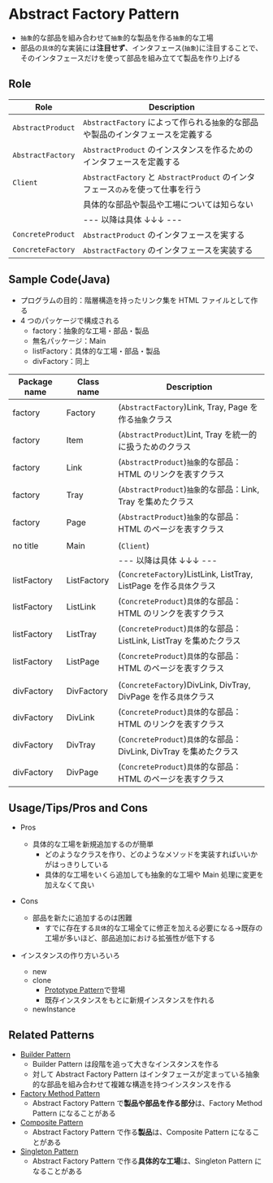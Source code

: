 # Abstract Factory Pattern

- `抽象`的な部品を組み合わせて`抽象`的な製品を作る`抽象`的な工場
- 部品の`具体`的な実装には**注目せず**、インタフェース(`抽象`)に注目することで、そのインタフェースだけを使って部品を組み立てて製品を作り上げる

## Role

| Role              | Description                                                                      |
| ----------------- | -------------------------------------------------------------------------------- |
| `AbstractProduct` | `AbstractFactory` によって作られる`抽象`的な部品や製品のインタフェースを定義する |
| `AbstractFactory` | `AbstractProduct` のインスタンスを作るためのインタフェースを定義する             |
| `Client`          | `AbstractFactory` と `AbstractProduct` のインタフェース`のみ`を使って仕事を行う  |
|                   | 具体的な部品や製品や工場については知らない                                       |
|                   | --- 以降は具体 ↓↓↓ ---                                                           |
| `ConcreteProduct` | `AbstractProduct` のインタフェースを実する                                       |
| `ConcreteFactory` | `AbstractFactory` のインタフェースを実装する                                     |

## Sample Code(Java)

- プログラムの目的：階層構造を持ったリンク集を HTML ファイルとして作る
- 4 つのパッケージで構成される
  - factory：抽象的な工場・部品・製品
  - 無名パッケージ：Main
  - listFactory：具体的な工場・部品・製品
  - divFactory：同上

| Package name | Class name  | Description                                                          |
| ------------ | ----------- | -------------------------------------------------------------------- |
| factory      | Factory     | (`AbstractFactory`)Link, Tray, Page を作る`抽象`クラス               |
| factory      | Item        | (`AbstractProduct`)Lint, Tray を統一的に扱うためのクラス             |
| factory      | Link        | (`AbstractProduct`)`抽象`的な部品：HTML のリンクを表すクラス         |
| factory      | Tray        | (`AbstractProduct`)`抽象`的な部品：Link, Tray を集めたクラス         |
| factory      | Page        | (`AbstractProduct`)`抽象`的な部品：HTML のページを表すクラス         |
|              |             |                                                                      |
| no title     | Main        | (`Client`)                                                           |
|              |             | --- 以降は具体 ↓↓↓ ---                                               |
| listFactory  | ListFactory | (`ConcreteFactory`)ListLink, ListTray, ListPage を作る`具体`クラス   |
| listFactory  | ListLink    | (`ConcreteProduct`)`具体`的な部品：HTML のリンクを表すクラス         |
| listFactory  | ListTray    | (`ConcreteProduct`)`具体`的な部品：ListLink, ListTray を集めたクラス |
| listFactory  | ListPage    | (`ConcreteProduct`)`具体`的な部品：HTML のページを表すクラス         |
|              |             |                                                                      |
| divFactory   | DivFactory  | (`ConcreteFactory`)DivLink, DivTray, DivPage を作る`具体`クラス      |
| divFactory   | DivLink     | (`ConcreteProduct`)`具体`的な部品：HTML のリンクを表すクラス         |
| divFactory   | DivTray     | (`ConcreteProduct`)`具体`的な部品：DivLink, DivTray を集めたクラス   |
| divFactory   | DivPage     | (`ConcreteProduct`)`具体`的な部品：HTML のページを表すクラス         |

## Usage/Tips/Pros and Cons

- Pros

  - 具体的な工場を新規追加するのが簡単
    - どのようなクラスを作り、どのようなメソッドを実装すればいいかがはっきりしている
    - 具体的な工場をいくら追加しても抽象的な工場や Main 処理に変更を加えなくて良い

- Cons

  - 部品を新たに追加するのは困難
    - すでに存在する`具体`的な工場全てに修正を加える必要になる->既存の工場が多いほど、部品追加における拡張性が低下する

- インスタンスの作り方いろいろ
  - new
  - clone
    - [Prototype Pattern](../06-prototype-pattern/)で登場
    - 既存インスタンスをもとに新規インスタンスを作れる
  - newInstance

## Related Patterns

- [Builder Pattern](../07-builder-pattern/)
  - Builder Pattern は段階を追って大きなインスタンスを作る
  - 対して Abstract Factory Pattern はインタフェースが定まっている抽象的な部品を組み合わせて複雑な構造を持つインスタンスを作る
- [Factory Method Pattern](../04-factory-method-pattern/)
  - Abstract Factory Pattern で**製品や部品を作る部分**は、Factory Method Pattern になることがある
- [Composite Pattern](../11-composite-pattern/)
  - Abstract Factory Pattern で作る**製品**は、Composite Pattern になることがある
- [Singleton Pattern](../05-singleton-pattern/)
  - Abstract Factory Pattern で作る**具体的な工場**は、Singleton Pattern になることがある
